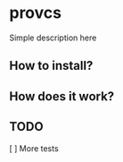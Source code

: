 # provcs

Simple description here

## How to install?


## How does it work?

## TODO
[ ] More tests